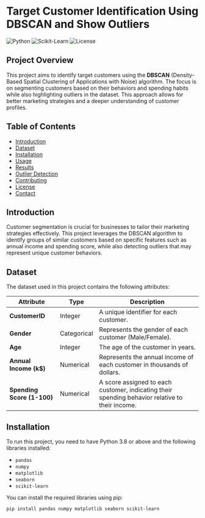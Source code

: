 # Target Customer Identification Using DBSCAN and Show Outliers

![Python](https://img.shields.io/badge/Python-3.8%2B-blue)
![Scikit-Learn](https://img.shields.io/badge/Framework-Scikit--Learn-green)
![License](https://img.shields.io/badge/License-MIT-yellow)

## Project Overview

This project aims to identify target customers using the **DBSCAN** (Density-Based Spatial Clustering of Applications with Noise) algorithm. The focus is on segmenting customers based on their behaviors and spending habits while also highlighting outliers in the dataset. This approach allows for better marketing strategies and a deeper understanding of customer profiles.

## Table of Contents

- [Introduction](#introduction)
- [Dataset](#dataset)
- [Installation](#installation)
- [Usage](#usage)
- [Results](#results)
- [Outlier Detection](#outlier-detection)
- [Contributing](#contributing)
- [License](#license)
- [Contact](#contact)

## Introduction

Customer segmentation is crucial for businesses to tailor their marketing strategies effectively. This project leverages the DBSCAN algorithm to identify groups of similar customers based on specific features such as annual income and spending score, while also detecting outliers that may represent unique customer behaviors.

## Dataset

The dataset used in this project contains the following attributes:

| Attribute                | Type          | Description                                                                                                                                       |
|--------------------------|---------------|---------------------------------------------------------------------------------------------------------------------------------------------------|
| **CustomerID**           | Integer       | A unique identifier for each customer.                                                                                                           |
| **Gender**               | Categorical   | Represents the gender of each customer (Male/Female).                                                                                            |
| **Age**                  | Integer       | The age of the customer in years.                                                                                                               |
| **Annual Income (k$)**   | Numerical     | Represents the annual income of each customer in thousands of dollars.                                                                          |
| **Spending Score (1-100)** | Numerical   | A score assigned to each customer, indicating their spending behavior relative to their income.                                                 |

## Installation

To run this project, you need to have Python 3.8 or above and the following libraries installed:

- `pandas`
- `numpy`
- `matplotlib`
- `seaborn`
- `scikit-learn`

You can install the required libraries using pip:

```bash
pip install pandas numpy matplotlib seaborn scikit-learn
